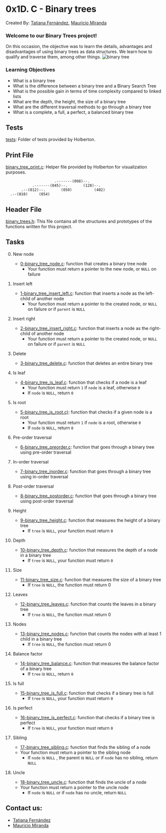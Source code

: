# 0x1D. C - Binary trees
Created By: [Tatiana Fernández](https://github.com/Titania792), [Mauricio Miranda](https://github.com/Dak4rPrO)
### Welcome to our Binary Trees project!
On this occasion, the objective was to learn the details, advantages and disadvantages of using binary trees as data structures. We learn how to qualify and traverse them, among other things.
![binary tree](https://www.notion.so/image/https%3A%2F%2Fs3-us-west-2.amazonaws.com%2Fsecure.notion-static.com%2F271732ee-894c-4958-a4c0-0e3193bf7b8d%2Ffig01.gif?table=block&id=78fb188d-456c-4672-99d1-049bed57f9ae&spaceId=cb043966-01d5-49a7-9a77-cfffcb477f35&userId=09cae852-8d88-4611-b94b-e73ad111a274&cache=v2)
### Learning Objectives
-   What is a binary tree
-   What is the difference between a binary tree and a Binary Search Tree
-   What is the possible gain in terms of time complexity compared to linked lists
-   What are the depth, the height, the size of a binary tree
-   What are the different traversal methods to go through a binary tree
-   What is a complete, a full, a perfect, a balanced binary tree

## Tests
[tests](https://github.com/Titania792/holbertonschool-binary_trees/tree/main/tests): Folder of tests provided by Holberton.
## Print File
[binary_tree_print.c](https://github.com/Titania792/holbertonschool-binary_trees/blob/main/binary_tree_print.c):  Helper file provided by Holberton for visualization purposes.

```
                      .-------(098)--.
            .-------(045)--.       (128)--.
       .--(012)--.       (050)          (402)
  .--(010)     (054)
```
  ## Header File
  [binary_trees.h](https://github.com/Titania792/holbertonschool-binary_trees/blob/main/binary_trees.h): This file contains all the structures and prototypes of the functions written for this project.

## Tasks

0. New node
	-  [0-binary_tree_node.c](https://github.com/Titania792/holbertonschool-binary_trees/blob/main/0-binary_tree_node.c): function that creates a binary tree node
		-   Your function must return a pointer to the new node, or  `NULL`  on failure
1. Insert left
	-  [1-binary_tree_insert_left.c](https://github.com/Titania792/holbertonschool-binary_trees/blob/main/1-binary_tree_insert_left.c): function that inserts a node as the left-child of another node
		-   Your function must return a pointer to the created node, or  `NULL`  on failure or if  `parent`  is  `NULL`
2. Insert right
	-  [2-binary_tree_insert_right.c](https://github.com/Titania792/holbertonschool-binary_trees/blob/main/2-binary_tree_insert_right.c): function that inserts a node as the right-child of another node
		-   Your function must return a pointer to the created node, or  `NULL`  on failure or if  `parent`  is  `NULL`


3. Delete
	- [3-binary_tree_delete.c](https://github.com/Titania792/holbertonschool-binary_trees/blob/main/3-binary_tree_delete.c): function that deletes an entire binary tree

4. Is leaf
	- [4-binary_tree_is_leaf.c]():  function that checks if a node is a leaf
		-   Your function must return  `1`  if  `node`  is a leaf, otherwise  `0`
		-   If  `node`  is  `NULL`, return  `0`



5. Is root
	- [5-binary_tree_is_root.c)](https://github.com/Titania792/holbertonschool-binary_trees/blob/main/5-binary_tree_is_root.c): function that checks if a given node is a root
		-   Your function must return  `1`  if  `node`  is a root, otherwise  `0`
		-   If  `node`  is  `NULL`, return  `0`

6. Pre-order traversal

	- [6-binary_tree_preorder.c](https://github.com/Titania792/holbertonschool-binary_trees/blob/main/6-binary_tree_preorder.c): function that goes through a binary tree using pre-order traversal

7. In-order traversal
	- [7-binary_tree_inorder.c](https://github.com/Titania792/holbertonschool-binary_trees/blob/main/7-binary_tree_inorder.c): function that goes through a binary tree using in-order traversal
8. Post-order traversal
	- [8-binary_tree_postorder.c](https://github.com/Titania792/holbertonschool-binary_trees/blob/main/8-binary_tree_postorder.c): function that goes through a binary tree using post-order traversal

9. Height
	- [9-binary_tree_height.c](https://github.com/Titania792/holbertonschool-binary_trees/blob/main/9-binary_tree_height.c): function that measures the height of a binary tree
		- If  `tree`  is  `NULL`, your function must return  `0`

10. Depth
	- [10-binary_tree_depth.c](https://github.com/Titania792/holbertonschool-binary_trees/blob/main/10-binary_tree_depth.c): function that measures the depth of a node in a binary tree
		-   If  `tree`  is  `NULL`, your function must return  `0`

11. Size
	- [11-binary_tree_size.c](https://github.com/Titania792/holbertonschool-binary_trees/blob/main/11-binary_tree_size.c): function that measures the size of a binary tree
		-   If  `tree`  is  `NULL`, the function must return 0

12. Leaves
	- [12-binary_tree_leaves.c](https://github.com/Titania792/holbertonschool-binary_trees/blob/main/12-binary_tree_leaves.c): function that counts the leaves in a binary tree
		- If  `tree`  is  `NULL`, the function must return 0

13. Nodes
	- [13-binary_tree_nodes.c](https://github.com/Titania792/holbertonschool-binary_trees/blob/main/13-binary_tree_nodes.c): function that counts the nodes with at least 1 child in a binary tree
		- If  `tree`  is  `NULL`, the function must return 0

14. Balance factor
	-  [14-binary_tree_balance.c](https://github.com/Titania792/holbertonschool-binary_trees/blob/main/14-binary_tree_balance.c): function that measures the balance factor of a binary tree
		-   If  `tree`  is  `NULL`, return  `0`
15. Is full
	- [15-binary_tree_is_full.c](https://github.com/Titania792/holbertonschool-binary_trees/blob/main/15-binary_tree_is_full.c): function that checks if a binary tree is full
		-   If  `tree`  is  `NULL`, your function must return  `0`

16. Is perfect
	- [16-binary_tree_is_perfect.c](https://github.com/Titania792/holbertonschool-binary_trees/blob/main/16-binary_tree_is_perfect.c): function that checks if a binary tree is perfect
		-   If  `tree`  is  `NULL`, your function must return  `0`


17. Sibling
	- [17-binary_tree_sibling.c](https://github.com/Titania792/holbertonschool-binary_trees/blob/main/17-binary_tree_sibling.c):  function that finds the sibling of a node
	-   Your function must return a pointer to the sibling node
		-   If  `node`  is  `NULL` , the parent is  `NULL` or if  `node`  has no sibling, return  `NULL`

18. Uncle
	- [18-binary_tree_uncle.c](https://github.com/Titania792/holbertonschool-binary_trees/blob/main/18-binary_tree_uncle.c): function that finds the uncle of a node
	- Your function must return a pointer to the uncle node
		-  If  `node`  is  `NULL` or if  `node`  has no uncle, return  `NULL`

## Contact us:

-   [Tatiana Fernández](https://www.linkedin.com/in/tatiana-fern%C3%A1ndez-846b6a230/)
-   [Mauricio Miranda](https://www.linkedin.com/in/mauricio-miranda-13814b231/)
